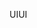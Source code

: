 <span data-ttu-id="f3d15-101">UI</span><span class="sxs-lookup"><span data-stu-id="f3d15-101">UI</span></span>